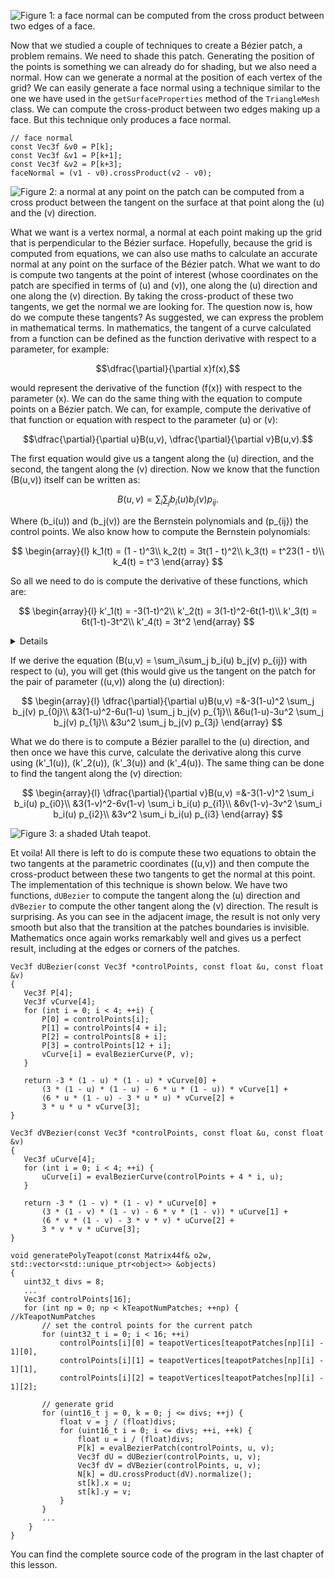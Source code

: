![Figure 1: a face normal can be computed from the cross product between two edges of a face.](/images/bezier/bez-facenormal.png?)

Now that we studied a couple of techniques to create a Bézier patch, a problem remains. We need to shade this patch. Generating the position of the points is something we can already do for shading, but we also need a normal. How can we generate a normal at the position of each vertex of the grid? We can easily generate a face normal using a technique similar to the one we have used in the `getSurfaceProperties` method of the `TriangleMesh` class. We can compute the cross-product between two edges making up a face. But this technique only produces a face normal.

```
// face normal
const Vec3f &v0 = P[k]; 
const Vec3f &v1 = P[k+1]; 
const Vec3f &v2 = P[k+3]; 
faceNormal = (v1 - v0).crossProduct(v2 - v0); 
```

![Figure 2: a normal at any point on the patch can be computed from a cross product between the tangent on the surface at that point along the \(u\) and the \(v\) direction.](/images/bezier/bez-normal.png?)

What we want is a vertex normal, a normal at each point making up the grid that is perpendicular to the Bézier surface. Hopefully, because the grid is computed from equations, we can also use maths to calculate an accurate normal at any point on the surface of the Bézier patch. What we want to do is compute two tangents at the point of interest (whose coordinates on the patch are specified in terms of \(u\) and \(v\)), one along the \(u\) direction and one along the \(v\) direction. By taking the cross-product of these two tangents, we get the normal we are looking for. The question now is, how do we compute these tangents? As suggested, we can express the problem in mathematical terms. In mathematics, the tangent of a curve calculated from a function can be defined as the function derivative with respect to a parameter, for example:

$$\dfrac{\partial}{\partial x}f(x),$$

would represent the derivative of the function \(f(x)\) with respect to the parameter \(x\). We can do the same thing with the equation to compute points on a Bézier patch. We can, for example, compute the derivative of that function or equation with respect to the parameter \(u\) or \(v\):

$$\dfrac{\partial}{\partial u}B(u,v), \dfrac{\partial}{\partial v}B(u,v).$$

The first equation would give us a tangent along the \(u\) direction, and the second, the tangent along the \(v\) direction. Now we know that the function \(B(u,v)\) itself can be written as:

$$B(u,v) = \sum_i\sum_j b_i(u) b_j(v) p_{ij}.$$

Where \(b_i(u)\) and \(b_j(v)\) are the Bernstein polynomials and \(p_{ij}\) the control points. We also know how to compute the Bernstein polynomials:

$$
\begin{array}{l}
k_1(t) = (1 - t)^3\\
k_2(t) = 3t(1 - t)^2\\
k_3(t) = t^23(1 - t)\\
k_4(t) = t^3
\end{array}
$$

So all we need to do is compute the derivative of these functions, which are:

$$
\begin{array}{l}
k'_1(t) = -3(1-t)^2\\
k'_2(t) = 3(1-t)^2-6t(1-t)\\
k'_3(t) = 6t(1-t)-3t^2\\
k'_4(t) = 3t^2
\end{array}
$$

<details>
The derivative of a function of a function such as \((x^2+3)^3\) can be computed using what we call the **chain rule**. 

$$\dfrac{d}{dx}y = \dfrac{d}{du}y \dfrac{d}{dx}u.$$

You need to:

- Recognise \(u\) (always choose the inner-most expression, usually the part inside brackets or under the square root sign)
- Then we need to re-express \(y\) in terms of \(u\)
- Then we differentiate \(y\) with respect to \(u\), then we re-express everything in terms of \(x\)
- The next step is to find \(\dfrac{d}{dx}u\)
- Then we multiply \(\dfrac{d}{du}y\) and \(\dfrac{d}{dx}u\).

In our example, we let \(u = x^2 + 3\) and then \(y = u^3\). We see that \(u\) is a function of \(x\) and \(y\) is a function of \(u\). For the chain rule, we firstly need to find \(\dfrac{d}{du}y\) and \(\dfrac{d}{dx}u\).

$$\dfrac{d}{du}y = 3u^2 = 3(x^2 + 3)^2,$$

and:

$$\dfrac{d}{dx}u = 2x.$$

So:

$$\dfrac{d}{dx}y=\dfrac{d}{du}y \dfrac{d}{dx}u=3(x^2 + 3)^2(2x)=6x(x^2+3).$$

If you follow these steps, you will easily find the derivatives of our equations.
</details>

If we derive the equation \(B(u,v) = \sum_i\sum_j b_i(u) b_j(v) p_{ij}\) with respect to \(u\), you will get (this would give us the tangent on the patch for the pair of parameter \((u,v)\) along the \(u\) direction):

$$
\begin{array}{l}
\dfrac{\partial}{\partial u}B(u,v) =&-3(1-u)^2 \sum_j b_j(v) p_{0j}\\
&3(1-u)^2-6u(1-u) \sum_j b_j(v) p_{1j}\\
&6u(1-u)-3u^2 \sum_j b_j(v) p_{1j}\\
&3u^2 \sum_j b_j(v) p_{3j}
\end{array}
$$

What we do there is to compute a Bézier parallel to the \(u\) direction, and then once we have this curve, calculate the derivative along this curve using \(k'_1(u)\), \(k'_2(u)\), \(k'_3(u)\) and \(k'_4(u)\). The same thing can be done to find the tangent along the \(v\) direction:

$$
\begin{array}{l}
\dfrac{\partial}{\partial v}B(u,v) =&-3(1-v)^2 \sum_i b_i(u) p_{i0}\\
&3(1-v)^2-6v(1-v) \sum_i b_i(u) p_{i1}\\
&6v(1-v)-3v^2 \sum_i b_i(u) p_{i2}\\
&3v^2 \sum_i b_i(u) p_{i3}
\end{array}
$$

![Figure 3: a shaded Utah teapot.](/images/bezier/bez-shading.png?)

Et voila! All there is left to do is compute these two equations to obtain the two tangents at the parametric coordinates \((u,v)\) and then compute the cross-product between these two tangents to get the normal at this point. The implementation of this technique is shown below. We have two functions, `dUBezier` to compute the tangent along the \(u\) direction and `dVBezier` to compute the other tangent along the \(v\) direction. The result is surprising. As you can see in the adjacent image, the result is not only very smooth but also that the transition at the patches boundaries is invisible. Mathematics once again works remarkably well and gives us a perfect result, including at the edges or corners of the patches.

```
Vec3f dUBezier(const Vec3f *controlPoints, const float &u, const float &v) 
{ 
   Vec3f P[4]; 
   Vec3f vCurve[4]; 
   for (int i = 0; i < 4; ++i) { 
       P[0] = controlPoints[i]; 
       P[1] = controlPoints[4 + i]; 
       P[2] = controlPoints[8 + i]; 
       P[3] = controlPoints[12 + i]; 
       vCurve[i] = evalBezierCurve(P, v); 
   } 
 
   return -3 * (1 - u) * (1 - u) * vCurve[0] + 
       (3 * (1 - u) * (1 - u) - 6 * u * (1 - u)) * vCurve[1] + 
       (6 * u * (1 - u) - 3 * u * u) * vCurve[2] + 
       3 * u * u * vCurve[3]; 
} 
 
Vec3f dVBezier(const Vec3f *controlPoints, const float &u, const float &v) 
{ 
   Vec3f uCurve[4]; 
   for (int i = 0; i < 4; ++i) { 
       uCurve[i] = evalBezierCurve(controlPoints + 4 * i, u); 
   } 
 
   return -3 * (1 - v) * (1 - v) * uCurve[0] + 
       (3 * (1 - v) * (1 - v) - 6 * v * (1 - v)) * uCurve[1] + 
       (6 * v * (1 - v) - 3 * v * v) * uCurve[2] + 
       3 * v * v * uCurve[3]; 
} 
 
void generatePolyTeapot(const Matrix44f& o2w, std::vector<std::unique_ptr<object>> &objects) 
{ 
   uint32_t divs = 8; 
   ... 
   Vec3f controlPoints[16]; 
   for (int np = 0; np < kTeapotNumPatches; ++np) {  //kTeapotNumPatches 
       // set the control points for the current patch
       for (uint32_t i = 0; i < 16; ++i) 
           controlPoints[i][0] = teapotVertices[teapotPatches[np][i] - 1][0], 
           controlPoints[i][1] = teapotVertices[teapotPatches[np][i] - 1][1], 
           controlPoints[i][2] = teapotVertices[teapotPatches[np][i] - 1][2]; 
 
       // generate grid
       for (uint16_t j = 0, k = 0; j <= divs; ++j) { 
           float v = j / (float)divs; 
           for (uint16_t i = 0; i <= divs; ++i, ++k) { 
               float u = i / (float)divs; 
               P[k] = evalBezierPatch(controlPoints, u, v); 
               Vec3f dU = dUBezier(controlPoints, u, v); 
               Vec3f dV = dVBezier(controlPoints, u, v); 
               N[k] = dU.crossProduct(dV).normalize(); 
               st[k].x = u; 
               st[k].y = v; 
           } 
       } 
       ... 
    } 
}
```

You can find the complete source code of the program in the last chapter of this lesson.